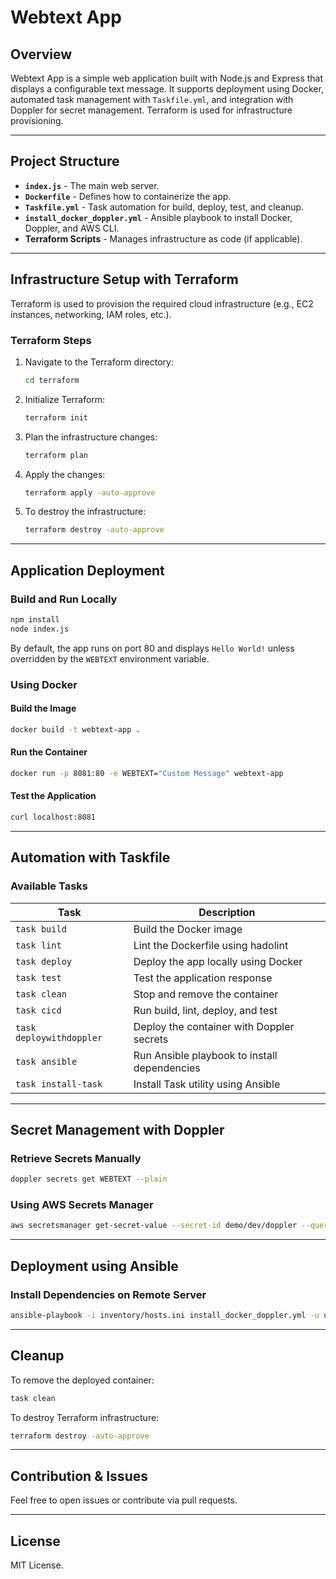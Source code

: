 # Webtext App

## Overview
Webtext App is a simple web application built with Node.js and Express that displays a configurable text message. It supports deployment using Docker, automated task management with `Taskfile.yml`, and integration with Doppler for secret management. Terraform is used for infrastructure provisioning.

---

## Project Structure
- **`index.js`** - The main web server.
- **`Dockerfile`** - Defines how to containerize the app.
- **`Taskfile.yml`** - Task automation for build, deploy, test, and cleanup.
- **`install_docker_doppler.yml`** - Ansible playbook to install Docker, Doppler, and AWS CLI.
- **Terraform Scripts** - Manages infrastructure as code (if applicable).

---

## Infrastructure Setup with Terraform
Terraform is used to provision the required cloud infrastructure (e.g., EC2 instances, networking, IAM roles, etc.).

### **Terraform Steps**
1. Navigate to the Terraform directory:
   ```sh
   cd terraform
   ```
2. Initialize Terraform:
   ```sh
   terraform init
   ```
3. Plan the infrastructure changes:
   ```sh
   terraform plan
   ```
4. Apply the changes:
   ```sh
   terraform apply -auto-approve
   ```
5. To destroy the infrastructure:
   ```sh
   terraform destroy -auto-approve
   ```

---

## Application Deployment
### **Build and Run Locally**
```sh
npm install
node index.js
```
By default, the app runs on port 80 and displays `Hello World!` unless overridden by the `WEBTEXT` environment variable.

### **Using Docker**
#### **Build the Image**
```sh
docker build -t webtext-app .
```
#### **Run the Container**
```sh
docker run -p 8081:80 -e WEBTEXT="Custom Message" webtext-app
```
#### **Test the Application**
```sh
curl localhost:8081
```

---

## Automation with Taskfile
### **Available Tasks**
| Task                 | Description |
|----------------------|-------------|
| `task build`        | Build the Docker image |
| `task lint`         | Lint the Dockerfile using hadolint |
| `task deploy`       | Deploy the app locally using Docker |
| `task test`         | Test the application response |
| `task clean`        | Stop and remove the container |
| `task cicd`         | Run build, lint, deploy, and test |
| `task deploywithdoppler` | Deploy the container with Doppler secrets |
| `task ansible`      | Run Ansible playbook to install dependencies |
| `task install-task` | Install Task utility using Ansible |

---

## Secret Management with Doppler
### **Retrieve Secrets Manually**
```sh
doppler secrets get WEBTEXT --plain
```
### **Using AWS Secrets Manager**
```sh
aws secretsmanager get-secret-value --secret-id demo/dev/doppler --query SecretString --output text | jq -r '.DOPPLER_TOKEN'
```
---

## Deployment using Ansible
### **Install Dependencies on Remote Server**
```sh
ansible-playbook -i inventory/hosts.ini install_docker_doppler.yml -u ubuntu
```

---

## Cleanup
To remove the deployed container:
```sh
task clean
```
To destroy Terraform infrastructure:
```sh
terraform destroy -auto-approve
```

---

## Contribution & Issues
Feel free to open issues or contribute via pull requests.

---

## License
MIT License.

